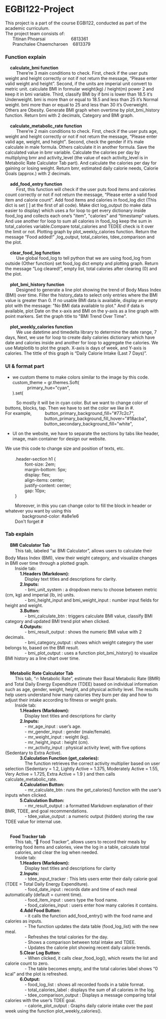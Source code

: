 # EGBI122-Project
This project is a part of the course EGBI122, conducted as part of the academic curriculum.  
The project team consists of:  
<span>&nbsp;&nbsp;&nbsp;&nbsp;&nbsp;&nbsp;Titinan Phoarsai<span>&nbsp;&nbsp;&nbsp;&nbsp;&nbsp;&nbsp;&nbsp;&nbsp;&nbsp;&nbsp;&nbsp;&nbsp;&nbsp;&nbsp;&nbsp;&nbsp;&nbsp;&nbsp;&nbsp;&nbsp;&nbsp;6813361  
<span>&nbsp;&nbsp;&nbsp;&nbsp;&nbsp;&nbsp;Pranchalee Chaemcharoen<span>&nbsp;&nbsp;&nbsp;&nbsp;6813379  

### Function explain  
<span>&nbsp;&nbsp;&nbsp;&nbsp;**calculate_bmi function**  
<span>&nbsp;&nbsp;&nbsp;&nbsp;&nbsp;&nbsp;&nbsp;&nbsp; There’re 3 main conditions to check. First, check if the user puts weight and height correctly or not if not return the message, “Please enter valid weight and height”. Second, if the units are imperial unit convert to metric unit. calculate BMI in formular weight(kg) / height(m) power 2 and keep it in bmi variable. Third, classify BMI by if bmi is lower than 18.5 it’s Underweight. bmi is more than or equal to 18.5 and less than 25 it’s Normal weight. bmi more than or equal to 25 and less than 30 it’s Overweight. Others are Obesity. Generate BMI graph when overtime by plot_bmi_history function. Return bmi with 2 decimals, Category and BMI graph.   
<br>&nbsp;&nbsp;&nbsp;&nbsp;**calculate_metabolic_rate function**  
<span>&nbsp;&nbsp;&nbsp;&nbsp;&nbsp;&nbsp;&nbsp;&nbsp; There’re 2 main conditions to check. First, check if the user puts age, weight and height correctly or not if not return the message, “Please enter valid age, weight, and height". Second, check the gender if it’s male calculate in male formula. Others calculate it in another formula. Save the calculated value in bmr variable. Calculate the calories per day by multiplying bmr and activity_level (the value of each activity_level is in Metabolic Rate Calculator Tab part). And calculate the calories per day for gaining or losing weight. Return bmr, estimated daily calorie needs, Calorie Goals (approx.) with 2 decimals.  
<br>&nbsp;&nbsp;&nbsp;&nbsp;**add_food_entry function**
<br>&nbsp;&nbsp;&nbsp;&nbsp;&nbsp;&nbsp;&nbsp;&nbsp; First, this function will check if the user puts food items and calories count correctly or not if not return the message, “Please enter a valid food item and calorie count". Add food items and calories in food_log dict (This dict is set [ ] at the first of all code). Make dict log_output (to make data easier to display) which uses a for loop to get every dictionary inside food_log and collects each one’s "item", "calories" and “timestamp” values. And use another for loop to sum all calories in food_log keep the sum in total_calories variable.Compare total_calories and TEDEE check is it over the limit or not. Plotting graph by plot_weekly_calories function. Return the message “Food added!” ,log_output, total_calories, tdee_comparison and the plot.  
<br>&nbsp;&nbsp;&nbsp;&nbsp;**clear_food_log function**
<br>&nbsp;&nbsp;&nbsp;&nbsp;&nbsp;&nbsp;&nbsp;&nbsp; Use global food_log to tell python that we are using food_log from outside (Other function) set food_log dict empty and plotting graph. Return the message “Log cleared!”, empty list, total calories after clearing (0) and the plot.  
<br>&nbsp;&nbsp;&nbsp;&nbsp;**plot_bmi_history function**
<br>&nbsp;&nbsp;&nbsp;&nbsp;&nbsp;&nbsp;&nbsp;&nbsp; Designed to generate a line plot showing the trend of Body Mass Index (BMI) over time. Filter the history_data to select only entries where the BMI value is greater than 0. If no usable BMI data is available, display an empty plot with the message: "No BMI data available to plot."  And if data is available, plot Date on the x-axis and BMI on the y-axis as a line graph with point markers. Set the graph title to "BMI Trend Over Time".  
<br>&nbsp;&nbsp;&nbsp;&nbsp;**plot_weekly_calories function**
<br>&nbsp;&nbsp;&nbsp;&nbsp;&nbsp;&nbsp;&nbsp;&nbsp; We use datetime and timedelta library to determine the date range, 7 days, Next, we use for loop to create daily calories dictionary which have date and calories inside and another for loop to aggregate the calories. We use Matplotlib to plot the graph. X-axis is days of week, and Y-axis is calories. The tittle of this graph is “Daily Calorie Intake (Last 7 Days)”.

### UI & format part  
- we custom theme to make colors similar to the image by this code.  
custom_theme = gr.themes.Soft(  
    <span>&nbsp;&nbsp;&nbsp;&nbsp;&nbsp;&nbsp;&nbsp;&nbsp;&nbsp;&nbsp;&nbsp;&nbsp;primary_hue="cyan",   
).set(  

<span>&nbsp;&nbsp;&nbsp;&nbsp;&nbsp;&nbsp;&nbsp;&nbsp;&nbsp;So mostly it will be in cyan color. But we want to change color of buttons, blocks, tap. Then we have to set the color we like in #.  
For example,<span>&nbsp;&nbsp;&nbsp;&nbsp;&nbsp;&nbsp;&nbsp;&nbsp;&nbsp;&nbsp; button_primary_background_fill="#77c2c7",   
<span>&nbsp;&nbsp;&nbsp;&nbsp;&nbsp;&nbsp;&nbsp;&nbsp;&nbsp;&nbsp;&nbsp;&nbsp;&nbsp;&nbsp;&nbsp;&nbsp;&nbsp;&nbsp;&nbsp;&nbsp;&nbsp;&nbsp;&nbsp;&nbsp;&nbsp;&nbsp;&nbsp;&nbsp;&nbsp;&nbsp;&nbsp;&nbsp;button_primary_background_fill_hover="#18acba",   
<span>&nbsp;&nbsp;&nbsp;&nbsp;&nbsp;&nbsp;&nbsp;&nbsp;&nbsp;&nbsp;&nbsp;&nbsp;&nbsp;&nbsp;&nbsp;&nbsp;&nbsp;&nbsp;&nbsp;&nbsp;&nbsp;&nbsp;&nbsp;&nbsp;&nbsp;&nbsp;&nbsp;&nbsp;&nbsp;&nbsp;&nbsp;&nbsp;button_secondary_background_fill="white",  

- UI on the website, we have to separate the sections by tabs like header, image, main container for design our website.  

We use this code to change size and position of texts, etc.  
  <br>&nbsp;&nbsp;&nbsp;&nbsp;&nbsp;&nbsp;&nbsp;&nbsp;.header-section h1 {  
        <span>&nbsp;&nbsp;&nbsp;&nbsp;&nbsp;&nbsp;&nbsp;&nbsp;&nbsp;&nbsp;&nbsp;&nbsp;&nbsp;&nbsp;&nbsp;&nbsp;font-size: 2em;  
        <span>&nbsp;&nbsp;&nbsp;&nbsp;&nbsp;&nbsp;&nbsp;&nbsp;&nbsp;&nbsp;&nbsp;&nbsp;&nbsp;&nbsp;&nbsp;&nbsp;margin-bottom: 5px;  
        <span>&nbsp;&nbsp;&nbsp;&nbsp;&nbsp;&nbsp;&nbsp;&nbsp;&nbsp;&nbsp;&nbsp;&nbsp;&nbsp;&nbsp;&nbsp;&nbsp;display: flex;  
        <span>&nbsp;&nbsp;&nbsp;&nbsp;&nbsp;&nbsp;&nbsp;&nbsp;&nbsp;&nbsp;&nbsp;&nbsp;&nbsp;&nbsp;&nbsp;&nbsp;align-items: center;  
        <span>&nbsp;&nbsp;&nbsp;&nbsp;&nbsp;&nbsp;&nbsp;&nbsp;&nbsp;&nbsp;&nbsp;&nbsp;&nbsp;&nbsp;&nbsp;&nbsp;justify-content: center;  
        <span>&nbsp;&nbsp;&nbsp;&nbsp;&nbsp;&nbsp;&nbsp;&nbsp;&nbsp;&nbsp;&nbsp;&nbsp;&nbsp;&nbsp;&nbsp;&nbsp;gap: 10px;  
    <span>&nbsp;&nbsp;&nbsp;&nbsp;&nbsp;&nbsp;&nbsp;&nbsp;}  

<span>&nbsp;&nbsp;&nbsp;&nbsp;&nbsp;&nbsp;&nbsp;&nbsp;Moreover, in this you can change color to fill the block in header or whatever you want by using this  
<span>&nbsp;&nbsp;&nbsp;&nbsp;&nbsp;&nbsp;&nbsp;&nbsp;&nbsp;&nbsp;&nbsp;&nbsp;&nbsp;&nbsp;background-color: #a8e1e6  
<span>&nbsp;&nbsp;&nbsp;&nbsp;&nbsp;&nbsp;&nbsp;&nbsp;Don't forget #  

### Tab explain
<span>&nbsp;&nbsp;&nbsp;&nbsp;**BMI Calculator Tab**  
<span>&nbsp;&nbsp;&nbsp;&nbsp;&nbsp;&nbsp;&nbsp;&nbsp;This tab, labeled “📊 BMI Calculator”, allows users to calculate their Body Mass Index (BMI), view their weight category, and visualize changes in BMI over time through a plotted graph.  
<span>&nbsp;&nbsp;&nbsp;&nbsp;&nbsp;&nbsp;&nbsp;&nbsp;Inside tab:  
<span>&nbsp;&nbsp;&nbsp;&nbsp;&nbsp;&nbsp;&nbsp;&nbsp;&nbsp;&nbsp;&nbsp;&nbsp;**1.Headers (Markdown):**  
<span>&nbsp;&nbsp;&nbsp;&nbsp;&nbsp;&nbsp;&nbsp;&nbsp;&nbsp;&nbsp;&nbsp;&nbsp;&nbsp;&nbsp;&nbsp;&nbsp;Display text titles and descriptions for clarity.  
<span>&nbsp;&nbsp;&nbsp;&nbsp;&nbsp;&nbsp;&nbsp;&nbsp;&nbsp;&nbsp;&nbsp;&nbsp;**2.Inputs:**  
<span>&nbsp;&nbsp;&nbsp;&nbsp;&nbsp;&nbsp;&nbsp;&nbsp;&nbsp;&nbsp;&nbsp;&nbsp;&nbsp;&nbsp;&nbsp;&nbsp;-	bmi_unit_system : a dropdown menu to choose between metric (cm, kg) and imperial (lb, in) units.  
<span>&nbsp;&nbsp;&nbsp;&nbsp;&nbsp;&nbsp;&nbsp;&nbsp;&nbsp;&nbsp;&nbsp;&nbsp;&nbsp;&nbsp;&nbsp;&nbsp;-	bmi_height_input and bmi_weight_input : number input fields for height and weight.  
<span>&nbsp;&nbsp;&nbsp;&nbsp;&nbsp;&nbsp;&nbsp;&nbsp;&nbsp;&nbsp;&nbsp;&nbsp;**3.Button:**  
<span>&nbsp;&nbsp;&nbsp;&nbsp;&nbsp;&nbsp;&nbsp;&nbsp;&nbsp;&nbsp;&nbsp;&nbsp;&nbsp;&nbsp;&nbsp;&nbsp;-	bmi_calculate_btn : triggers calculate BMI value, classify BMI category and updated BMI trend plot when clicked.  
<span>&nbsp;&nbsp;&nbsp;&nbsp;&nbsp;&nbsp;&nbsp;&nbsp;&nbsp;&nbsp;&nbsp;&nbsp;**4.Outputs:**  
<span>&nbsp;&nbsp;&nbsp;&nbsp;&nbsp;&nbsp;&nbsp;&nbsp;&nbsp;&nbsp;&nbsp;&nbsp;&nbsp;&nbsp;&nbsp;&nbsp;-	bmi_result_output : shows the numeric BMI value with 2 decimals.  
<span>&nbsp;&nbsp;&nbsp;&nbsp;&nbsp;&nbsp;&nbsp;&nbsp;&nbsp;&nbsp;&nbsp;&nbsp;&nbsp;&nbsp;&nbsp;&nbsp;-	bmi_category_output : shows which weight category the user belongs to, based on the BMI result.  
<span>&nbsp;&nbsp;&nbsp;&nbsp;&nbsp;&nbsp;&nbsp;&nbsp;&nbsp;&nbsp;&nbsp;&nbsp;&nbsp;&nbsp;&nbsp;&nbsp;- bmi_plot_output : uses a function plot_bmi_history() to visualize BMI history as a line chart over time.  

<br>&nbsp;&nbsp;&nbsp;&nbsp;**Metabolic Rate Calculator Tab**  
<span>&nbsp;&nbsp;&nbsp;&nbsp;&nbsp;&nbsp;&nbsp;&nbsp;This tab, “🔥 Metabolic Rate”, estimate their Basal Metabolic Rate (BMR) and Total Daily Energy Expenditure (TDEE) based on individual information such as age, gender, weight, height, and physical activity level.
The results help users understand how many calories they burn per day and how to adjust their intake according to fitness or weight goals.  
<span>&nbsp;&nbsp;&nbsp;&nbsp;&nbsp;&nbsp;&nbsp;&nbsp;Inside tab:  
<span>&nbsp;&nbsp;&nbsp;&nbsp;&nbsp;&nbsp;&nbsp;&nbsp;&nbsp;&nbsp;&nbsp;&nbsp;**1.Headers (Markdown):**  
<span>&nbsp;&nbsp;&nbsp;&nbsp;&nbsp;&nbsp;&nbsp;&nbsp;&nbsp;&nbsp;&nbsp;&nbsp;&nbsp;&nbsp;&nbsp;&nbsp;Display text titles and descriptions for clarity  
<span>&nbsp;&nbsp;&nbsp;&nbsp;&nbsp;&nbsp;&nbsp;&nbsp;&nbsp;&nbsp;&nbsp;&nbsp;**2.Inputs:**  
<span>&nbsp;&nbsp;&nbsp;&nbsp;&nbsp;&nbsp;&nbsp;&nbsp;&nbsp;&nbsp;&nbsp;&nbsp;&nbsp;&nbsp;&nbsp;&nbsp;-	mr_age_input : user’s age.  
<span>&nbsp;&nbsp;&nbsp;&nbsp;&nbsp;&nbsp;&nbsp;&nbsp;&nbsp;&nbsp;&nbsp;&nbsp;&nbsp;&nbsp;&nbsp;&nbsp;-	mr_gender_input : gender (male/female).  
<span>&nbsp;&nbsp;&nbsp;&nbsp;&nbsp;&nbsp;&nbsp;&nbsp;&nbsp;&nbsp;&nbsp;&nbsp;&nbsp;&nbsp;&nbsp;&nbsp;-	mr_weight_input : weight (kg).  
<span>&nbsp;&nbsp;&nbsp;&nbsp;&nbsp;&nbsp;&nbsp;&nbsp;&nbsp;&nbsp;&nbsp;&nbsp;&nbsp;&nbsp;&nbsp;&nbsp;-	mr_height_input : height (cm).  
<span>&nbsp;&nbsp;&nbsp;&nbsp;&nbsp;&nbsp;&nbsp;&nbsp;&nbsp;&nbsp;&nbsp;&nbsp;&nbsp;&nbsp;&nbsp;&nbsp;-	mr_activity_input : physical activity level, with five options (Sedentary to Extra Active).  
<span>&nbsp;&nbsp;&nbsp;&nbsp;&nbsp;&nbsp;&nbsp;&nbsp;&nbsp;&nbsp;&nbsp;&nbsp;**3.Calculation Function (get_calories):**  
<span>&nbsp;&nbsp;&nbsp;&nbsp;&nbsp;&nbsp;&nbsp;&nbsp;&nbsp;&nbsp;&nbsp;&nbsp;&nbsp;&nbsp;&nbsp;&nbsp;The function retrieves the correct activity multiplier based on user selection (Sedentary = 1.2, Lightly Active = 1.375, Moderately Active = 1.55, Very Active = 1.725, Extra Active = 1.9 ) and then calls calculate_metabolic_rate.  
<span>&nbsp;&nbsp;&nbsp;&nbsp;&nbsp;&nbsp;&nbsp;&nbsp;&nbsp;&nbsp;&nbsp;&nbsp;**4.Calculation Button:**  
<span>&nbsp;&nbsp;&nbsp;&nbsp;&nbsp;&nbsp;&nbsp;&nbsp;&nbsp;&nbsp;&nbsp;&nbsp;&nbsp;&nbsp;&nbsp;&nbsp;-	mr_calculate_btn : runs the get_calories() function with the user’s inputs when clicked.  
<span>&nbsp;&nbsp;&nbsp;&nbsp;&nbsp;&nbsp;&nbsp;&nbsp;&nbsp;&nbsp;&nbsp;&nbsp;**5.Calculation Button:**  
<span>&nbsp;&nbsp;&nbsp;&nbsp;&nbsp;&nbsp;&nbsp;&nbsp;&nbsp;&nbsp;&nbsp;&nbsp;&nbsp;&nbsp;&nbsp;&nbsp;-	mr_result_output : a formatted Markdown explanation of their BMR, TDEE, and goal recommendations.  
<span>&nbsp;&nbsp;&nbsp;&nbsp;&nbsp;&nbsp;&nbsp;&nbsp;&nbsp;&nbsp;&nbsp;&nbsp;&nbsp;&nbsp;&nbsp;&nbsp;-	tdee_value_output : a numeric output (hidden) storing the raw TDEE value for internal use.  

<br>&nbsp;&nbsp;&nbsp;&nbsp;**Food Tracker tab**  
<span>&nbsp;&nbsp;&nbsp;&nbsp;&nbsp;&nbsp;&nbsp;&nbsp;This tab, “🍎 Food Tracker”, allows users to record their meals by entering food items and calories, view the log in a table, calculate total  
<span>&nbsp;&nbsp;&nbsp;&nbsp;&nbsp;&nbsp;&nbsp;&nbsp;calories, and clear the log when needed.  
<span>&nbsp;&nbsp;&nbsp;&nbsp;&nbsp;&nbsp;&nbsp;&nbsp;Inside tab:  
<span>&nbsp;&nbsp;&nbsp;&nbsp;&nbsp;&nbsp;&nbsp;&nbsp;&nbsp;&nbsp;&nbsp;&nbsp;**1.Headers (Markdown):**  
<span>&nbsp;&nbsp;&nbsp;&nbsp;&nbsp;&nbsp;&nbsp;&nbsp;&nbsp;&nbsp;&nbsp;&nbsp;&nbsp;&nbsp;&nbsp;&nbsp;Display text titles and descriptions for clarity  
<span>&nbsp;&nbsp;&nbsp;&nbsp;&nbsp;&nbsp;&nbsp;&nbsp;&nbsp;&nbsp;&nbsp;&nbsp;**2.Inputs:**  
<span>&nbsp;&nbsp;&nbsp;&nbsp;&nbsp;&nbsp;&nbsp;&nbsp;&nbsp;&nbsp;&nbsp;&nbsp;&nbsp;&nbsp;&nbsp;&nbsp;- tdee_input_tracker : This lets users enter their daily calorie goal (TDEE = Total Daily Energy Expenditure).  
<span>&nbsp;&nbsp;&nbsp;&nbsp;&nbsp;&nbsp;&nbsp;&nbsp;&nbsp;&nbsp;&nbsp;&nbsp;&nbsp;&nbsp;&nbsp;&nbsp;- food_date_input : records date and time of each meal automatically (default = current time).  
<span>&nbsp;&nbsp;&nbsp;&nbsp;&nbsp;&nbsp;&nbsp;&nbsp;&nbsp;&nbsp;&nbsp;&nbsp;&nbsp;&nbsp;&nbsp;&nbsp;- food_item_input : users type the food name.  
<span>&nbsp;&nbsp;&nbsp;&nbsp;&nbsp;&nbsp;&nbsp;&nbsp;&nbsp;&nbsp;&nbsp;&nbsp;&nbsp;&nbsp;&nbsp;&nbsp;- food_calories_input : users enter how many calories it contains.  
<span>&nbsp;&nbsp;&nbsp;&nbsp;&nbsp;&nbsp;&nbsp;&nbsp;&nbsp;&nbsp;&nbsp;&nbsp;**4.Add Food Button:**  
<span>&nbsp;&nbsp;&nbsp;&nbsp;&nbsp;&nbsp;&nbsp;&nbsp;&nbsp;&nbsp;&nbsp;&nbsp;&nbsp;&nbsp;&nbsp;&nbsp;- it calls the function add_food_entry() with the food name and calories as inputs.  
<span>&nbsp;&nbsp;&nbsp;&nbsp;&nbsp;&nbsp;&nbsp;&nbsp;&nbsp;&nbsp;&nbsp;&nbsp;&nbsp;&nbsp;&nbsp;&nbsp;-	The function updates the data table (food_log_list) with the new meal.  
<span>&nbsp;&nbsp;&nbsp;&nbsp;&nbsp;&nbsp;&nbsp;&nbsp;&nbsp;&nbsp;&nbsp;&nbsp;&nbsp;&nbsp;&nbsp;&nbsp;-	Refreshes the total calories for the day.  
<span>&nbsp;&nbsp;&nbsp;&nbsp;&nbsp;&nbsp;&nbsp;&nbsp;&nbsp;&nbsp;&nbsp;&nbsp;&nbsp;&nbsp;&nbsp;&nbsp;-	Shows a comparison between total intake and TDEE.  
<span>&nbsp;&nbsp;&nbsp;&nbsp;&nbsp;&nbsp;&nbsp;&nbsp;&nbsp;&nbsp;&nbsp;&nbsp;&nbsp;&nbsp;&nbsp;&nbsp;-	Updates the calorie plot showing recent daily calorie trends.  
<span>&nbsp;&nbsp;&nbsp;&nbsp;&nbsp;&nbsp;&nbsp;&nbsp;&nbsp;&nbsp;&nbsp;&nbsp;**5.Clear Log Button:**  
<span>&nbsp;&nbsp;&nbsp;&nbsp;&nbsp;&nbsp;&nbsp;&nbsp;&nbsp;&nbsp;&nbsp;&nbsp;&nbsp;&nbsp;&nbsp;&nbsp;- When clicked, it calls clear_food_log(), which resets the list and calorie count to zero.  
<span>&nbsp;&nbsp;&nbsp;&nbsp;&nbsp;&nbsp;&nbsp;&nbsp;&nbsp;&nbsp;&nbsp;&nbsp;&nbsp;&nbsp;&nbsp;&nbsp;-	The table becomes empty, and the total calories label shows “0 kcal” and the plot is refreshed.  
<span>&nbsp;&nbsp;&nbsp;&nbsp;&nbsp;&nbsp;&nbsp;&nbsp;&nbsp;&nbsp;&nbsp;&nbsp;**6.Output:**  
<span>&nbsp;&nbsp;&nbsp;&nbsp;&nbsp;&nbsp;&nbsp;&nbsp;&nbsp;&nbsp;&nbsp;&nbsp;&nbsp;&nbsp;&nbsp;&nbsp;- food_log_list : shows all recorded foods in a table format.  
<span>&nbsp;&nbsp;&nbsp;&nbsp;&nbsp;&nbsp;&nbsp;&nbsp;&nbsp;&nbsp;&nbsp;&nbsp;&nbsp;&nbsp;&nbsp;&nbsp;- total_calories_label : displays the sum of all calories in the log.  
<span>&nbsp;&nbsp;&nbsp;&nbsp;&nbsp;&nbsp;&nbsp;&nbsp;&nbsp;&nbsp;&nbsp;&nbsp;&nbsp;&nbsp;&nbsp;&nbsp;- tdee_comparison_output : Displays a message comparing total calories with the user’s TDEE goal.  
<span>&nbsp;&nbsp;&nbsp;&nbsp;&nbsp;&nbsp;&nbsp;&nbsp;&nbsp;&nbsp;&nbsp;&nbsp;&nbsp;&nbsp;&nbsp;&nbsp;- calorie_plot_output : Graphs daily calorie intake over the past week using the function plot_weekly_calories().
